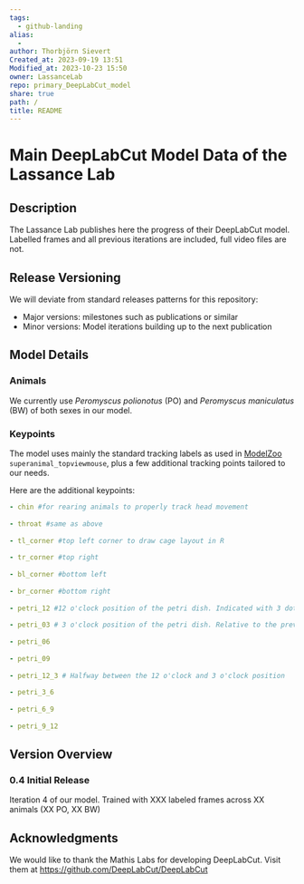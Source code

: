 ```yaml
---  
tags:  
  - github-landing  
alias:  
  -   
author: Thorbjörn Sievert  
Created_at: 2023-09-19 13:51  
Modified_at: 2023-10-23 15:50  
owner: LassanceLab  
repo: primary_DeepLabCut_model  
share: true  
path: /  
title: README  
---  
```

  
# Main DeepLabCut Model Data of the Lassance Lab  
  
## Description  
The Lassance Lab publishes here the progress of their DeepLabCut model.  
Labelled frames and all previous iterations are included, full video files are not.  
  
## Release Versioning  
We will deviate from standard releases patterns for this repository:  
- Major versions: milestones such as publications or similar  
- Minor versions: Model iterations building up to the next publication  
  
## Model Details  
  
### Animals  
We currently use *Peromyscus polionotus* (PO) and *Peromyscus maniculatus* (BW) of both sexes in our model.  
  
### Keypoints  
The model uses mainly the standard tracking labels as used in [ModelZoo](https://deeplabcut.github.io/DeepLabCut/docs/ModelZoo.html) `superanimal_topviewmouse`, plus a few additional tracking points tailored to our needs.  
  
Here are the additional keypoints:  
  
```yaml  
- chin #for rearing animals to properly track head movement  
  
- throat #same as above  
  
- tl_corner #top left corner to draw cage layout in R   
  
- tr_corner #top right   
  
- bl_corner #bottom left  
  
- br_corner #bottom right   
  
- petri_12 #12 o'clock position of the petri dish. Indicated with 3 dots on the rim   
  
- petri_03 # 3 o'clock position of the petri dish. Relative to the previous 12 o'clock position   
  
- petri_06  
  
- petri_09  
  
- petri_12_3 # Halfway between the 12 o'clock and 3 o'clock position  
  
- petri_3_6  
  
- petri_6_9  
  
- petri_9_12  
```  
  
## Version Overview  
  
### 0.4 Initial Release  
Iteration 4 of our model. Trained with XXX labeled frames across XX animals (XX PO, XX BW)  
  
## Acknowledgments  
We would like to thank the Mathis Labs for developing DeepLabCut. Visit them at <https://github.com/DeepLabCut/DeepLabCut>  
